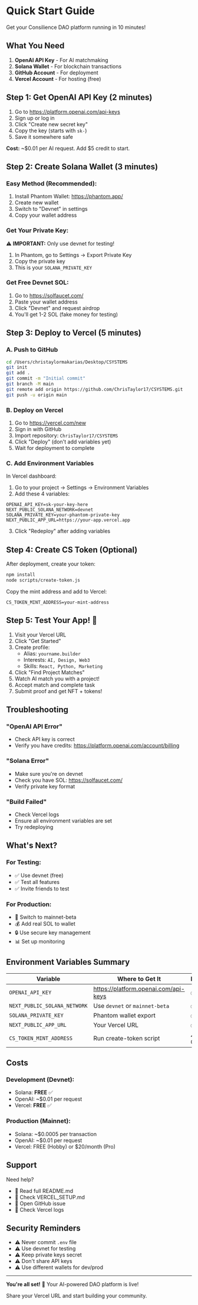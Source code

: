 # Quick Start Guide

Get your Consilience DAO platform running in 10 minutes!

## What You Need

1. **OpenAI API Key** - For AI matchmaking
2. **Solana Wallet** - For blockchain transactions
3. **GitHub Account** - For deployment
4. **Vercel Account** - For hosting (free)

## Step 1: Get OpenAI API Key (2 minutes)

1. Go to https://platform.openai.com/api-keys
2. Sign up or log in
3. Click "Create new secret key"
4. Copy the key (starts with `sk-`)
5. Save it somewhere safe

**Cost:** ~$0.01 per AI request. Add $5 credit to start.

## Step 2: Create Solana Wallet (3 minutes)

### Easy Method (Recommended):

1. Install Phantom Wallet: https://phantom.app/
2. Create new wallet
3. Switch to "Devnet" in settings
4. Copy your wallet address

### Get Your Private Key:

⚠️ **IMPORTANT:** Only use devnet for testing!

1. In Phantom, go to Settings → Export Private Key
2. Copy the private key
3. This is your `SOLANA_PRIVATE_KEY`

### Get Free Devnet SOL:

1. Go to https://solfaucet.com/
2. Paste your wallet address
3. Click "Devnet" and request airdrop
4. You'll get 1-2 SOL (fake money for testing)

## Step 3: Deploy to Vercel (5 minutes)

### A. Push to GitHub

```bash
cd /Users/christaylormakarias/Desktop/CSYSTEMS
git init
git add .
git commit -m "Initial commit"
git branch -M main
git remote add origin https://github.com/ChrisTaylor17/CSYSTEMS.git
git push -u origin main
```

### B. Deploy on Vercel

1. Go to https://vercel.com/new
2. Sign in with GitHub
3. Import repository: `ChrisTaylor17/CSYSTEMS`
4. Click "Deploy" (don't add variables yet)
5. Wait for deployment to complete

### C. Add Environment Variables

In Vercel dashboard:

1. Go to your project → Settings → Environment Variables
2. Add these 4 variables:

```
OPENAI_API_KEY=sk-your-key-here
NEXT_PUBLIC_SOLANA_NETWORK=devnet
SOLANA_PRIVATE_KEY=your-phantom-private-key
NEXT_PUBLIC_APP_URL=https://your-app.vercel.app
```

3. Click "Redeploy" after adding variables

## Step 4: Create CS Token (Optional)

After deployment, create your token:

```bash
npm install
node scripts/create-token.js
```

Copy the mint address and add to Vercel:
```
CS_TOKEN_MINT_ADDRESS=your-mint-address
```

## Step 5: Test Your App! 🎉

1. Visit your Vercel URL
2. Click "Get Started"
3. Create profile:
   - Alias: `yourname.builder`
   - Interests: `AI, Design, Web3`
   - Skills: `React, Python, Marketing`
4. Click "Find Project Matches"
5. Watch AI match you with a project!
6. Accept match and complete task
7. Submit proof and get NFT + tokens!

## Troubleshooting

### "OpenAI API Error"
- Check API key is correct
- Verify you have credits: https://platform.openai.com/account/billing

### "Solana Error"
- Make sure you're on devnet
- Check you have SOL: https://solfaucet.com/
- Verify private key format

### "Build Failed"
- Check Vercel logs
- Ensure all environment variables are set
- Try redeploying

## What's Next?

### For Testing:
- ✅ Use devnet (free)
- ✅ Test all features
- ✅ Invite friends to test

### For Production:
- 🔄 Switch to mainnet-beta
- 💰 Add real SOL to wallet
- 🔒 Use secure key management
- 📊 Set up monitoring

## Environment Variables Summary

| Variable | Where to Get It | Required |
|----------|----------------|----------|
| `OPENAI_API_KEY` | https://platform.openai.com/api-keys | ✅ Yes |
| `NEXT_PUBLIC_SOLANA_NETWORK` | Use `devnet` or `mainnet-beta` | ✅ Yes |
| `SOLANA_PRIVATE_KEY` | Phantom wallet export | ✅ Yes |
| `NEXT_PUBLIC_APP_URL` | Your Vercel URL | ✅ Yes |
| `CS_TOKEN_MINT_ADDRESS` | Run create-token script | ⚠️ Optional |

## Costs

### Development (Devnet):
- Solana: **FREE** ✅
- OpenAI: ~$0.01 per request
- Vercel: **FREE** ✅

### Production (Mainnet):
- Solana: ~$0.0005 per transaction
- OpenAI: ~$0.01 per request
- Vercel: FREE (Hobby) or $20/month (Pro)

## Support

Need help?
- 📖 Read full README.md
- 🚀 Check VERCEL_SETUP.md
- 🐛 Open GitHub issue
- 💬 Check Vercel logs

## Security Reminders

- ⚠️ Never commit `.env` file
- ⚠️ Use devnet for testing
- ⚠️ Keep private keys secret
- ⚠️ Don't share API keys
- ⚠️ Use different wallets for dev/prod

---

**You're all set!** 🎉 Your AI-powered DAO platform is live!

Share your Vercel URL and start building your community.
